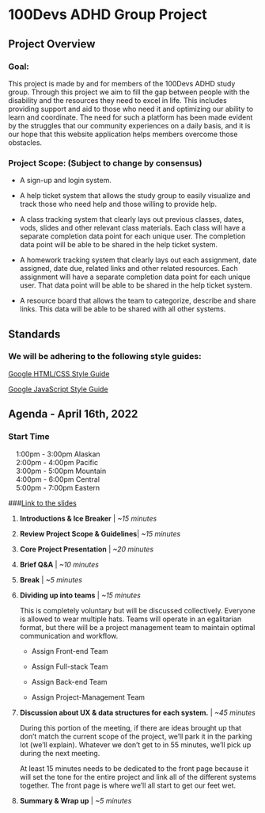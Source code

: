 # 100Devs ADHD Group Project
## Project Overview
### Goal: 

This project is made by and for members of the 100Devs ADHD study group. Through this project we aim to fill the gap between people with the disability and the resources they need to excel in life. This includes providing support and aid to those who need it and optimizing our ability to learn and coordinate. The need for such a platform has been made evident by the struggles that our community experiences on a daily basis, and it is our hope that this website application helps members overcome those obstacles.

### Project Scope: (Subject to change by consensus)

* A sign-up and login system.

* A help ticket system that allows the study group to easily visualize and track those who need help and those willing to provide help.

* A class tracking system that clearly lays out previous classes, dates, vods, slides and other relevant class materials. Each class will have a separate completion data point for each unique user. The completion data point will be able to be shared in the help ticket system.

* A homework tracking system that clearly lays out each assignment, date assigned, date due, related links and other related resources. Each assignment will have a separate completion data point for each unique user. That data point will be able to be shared in the help ticket system.

* A resource board that allows the team to categorize, describe and share links. This data will be able to be shared with all other systems.

## Standards
### We will be adhering to the following style guides:

[Google HTML/CSS Style Guide](https://google.github.io/styleguide/htmlcssguide.html)

[Google JavaScript Style Guide](https://google.github.io/styleguide/jsguide.html)

## Agenda - April 16th, 2022

### Start Time
&nbsp;&nbsp;&nbsp;&nbsp;1:00pm - 3:00pm Alaskan<br>
&nbsp;&nbsp;&nbsp;&nbsp;2:00pm - 4:00pm Pacific<br>
&nbsp;&nbsp;&nbsp;&nbsp;3:00pm - 5:00pm Mountain<br>
&nbsp;&nbsp;&nbsp;&nbsp;4:00pm - 6:00pm Central<br>
&nbsp;&nbsp;&nbsp;&nbsp;5:00pm - 7:00pm Eastern<br>

###[Link to the slides](https://www.canva.com/design/DAE9_vZKQcs/E4l0aCltIf6KA_grrceJ4A/edit?utm_content=DAE9_vZKQcs&utm_campaign=designshare&utm_medium=link2&utm_source=sharebutton)

1. **Introductions & Ice Breaker** | *~15 minutes*
2. **Review Project Scope & Guidelines**| *~15 minutes* 
3. **Core Project Presentation** | *~20 minutes*
4. **Brief Q&A** | *~10 minutes*
5. **Break** | *~5 minutes*
6. **Dividing up into teams** | *~15 minutes*

     This is completely voluntary but will be discussed collectively. Everyone is allowed to wear multiple hats. Teams will operate in an egalitarian format, but there will be a project management team to maintain optimal communication and workflow.

    * Assign Front-end Team

    * Assign Full-stack Team

    * Assign Back-end Team

    * Assign Project-Management Team

7. **Discussion about UX & data structures for each system.** | *~45 minutes*

    During this portion of the meeting, if there are ideas brought up that don’t match the current scope of the project, we’ll park it in the parking lot (we’ll explain). Whatever we don’t get to in 55 minutes, we’ll pick up during the next meeting.
    
    At least 15 minutes needs to be dedicated to the front page because it will set the tone for the entire project and link all of the different systems together. The front page is where we’ll all start to get our feet wet.


8. **Summary & Wrap up** | *~5 minutes*